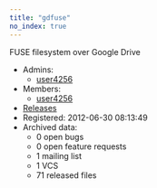 ```yaml
---
title: "gdfuse"
no_index: true
---
```


FUSE filesystem over Google Drive


* Admins:
  * [user4256](/users/user4256)
* Members:
  * [user4256](/users/user4256)
* [Releases](https://download.ocamlcore.org/gdfuse)
* Registered: 2012-06-30 08:13:49
* Archived data:
  * 0 open bugs
  * 0 open feature requests
  * 1 mailing list
  * 1 VCS
  * 71 released files
